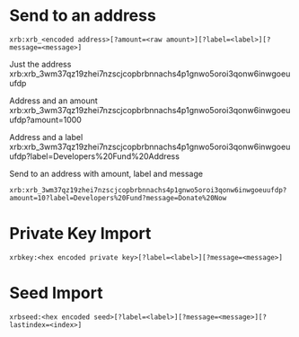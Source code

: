 # Send to an address

    xrb:xrb_<encoded address>[?amount=<raw amount>][?label=<label>][?message=<message>]

Just the address
    xrb:xrb_3wm37qz19zhei7nzscjcopbrbnnachs4p1gnwo5oroi3qonw6inwgoeuufdp

Address and an amount
    xrb:xrb_3wm37qz19zhei7nzscjcopbrbnnachs4p1gnwo5oroi3qonw6inwgoeuufdp?amount=1000

Address and a label
    xrb:xrb_3wm37qz19zhei7nzscjcopbrbnnachs4p1gnwo5oroi3qonw6inwgoeuufdp?label=Developers%20Fund%20Address

Send to an address with amount, label and message

    xrb:xrb_3wm37qz19zhei7nzscjcopbrbnnachs4p1gnwo5oroi3qonw6inwgoeuufdp?amount=10?label=Developers%20Fund?message=Donate%20Now

# Private Key Import

    xrbkey:<hex encoded private key>[?label=<label>][?message=<message>]

# Seed Import

    xrbseed:<hex encoded seed>[?label=<label>][?message=<message>][?lastindex=<index>]